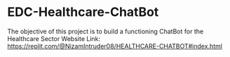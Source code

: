 # EDC-Healthcare-ChatBot
The objective of this project is to build a functioning ChatBot for the Healthcare Sector
Website Link: https://replit.com/@NizamIntruder08/HEALTHCARE-CHATBOT#index.html
